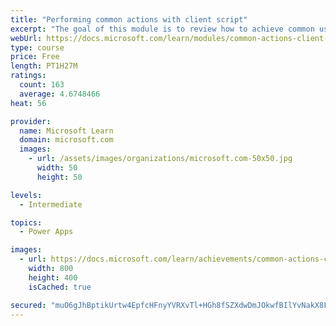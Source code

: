 ```yaml
---
title: "Performing common actions with client script"
excerpt: "The goal of this module is to review how to achieve common user experience automation procedures through Client Script. This module is intended to serve as a practical guide for how to solve real-world scenarios that are frequently encountered during the Microsoft Power Platform implementations."
webUrl: https://docs.microsoft.com/learn/modules/common-actions-client-script-power-platform/
type: course
price: Free
length: PT1H27M
ratings:
  count: 163
  average: 4.6748466
heat: 56

provider:
  name: Microsoft Learn
  domain: microsoft.com
  images:
    - url: /assets/images/organizations/microsoft.com-50x50.jpg
      width: 50
      height: 50

levels:
  - Intermediate

topics:
  - Power Apps

images:
  - url: https://docs.microsoft.com/learn/achievements/common-actions-client-script-power-platform-social.png
    width: 800
    height: 400
    isCached: true

secured: "muO6gJhBptikUrtw4EpfcHFnyYVRXvTl+HGh8fSZXdwDmJOkwfBIlYvNakX8FZITVy6Ti2HtEG/ZoU42wuEPGaSEvsojqYfgY/1AJ38+n3KFua6IWYbEPph6ava4FBBr+chQ2FEMjgDmji9VU2UWWhUmADOZF8N4zaD3kJqCTbUc+pujuvwlg3VoMm/9SoxJuEyvrkyVnye1fUnOxaTe2C6/7dX6s38t27A4ywR5o4adJbvXlDSBXbKCVM8S3YkhsA2gHi1TQo1M4YYK3H7QAh0GJBAKWgSFwlvSoq8VkfPu68a5/uMW/Bfygz00ctiuCKNFfJYKJI5a0Dey7d8epqeMyw2r2HguHqyi8HZZdI7pwGL9n6ua4MhRgPbtiE6cxLh/01EaWh3GOUbNAF25qA==;dV59DCObL99GQzQkSl/rkA=="
---
```



